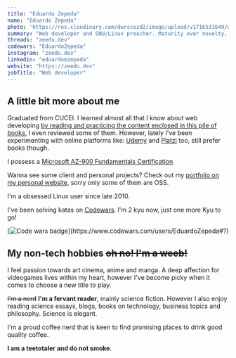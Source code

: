 ```yaml
---
title: "Eduardo Zepeda"
name: "Eduardo Zepeda"
photo: 'https://res.cloudinary.com/dwrscezd2/image/upload/v1716531649/web-dev-profile-picture_ypb9hn.jpg'
summary: "Web developer and GNU/Linux preacher. Maturity over novelty, better done than perfect. I used to believe in the goodness of cryptocurrencies outside of monetary speculation."
threads: "zeedu.dev"
codewars: "EduardoZepeda"
instagram: "zeedu.dev"
linkedin: "eduardomzepeda"
website: "https://zeedu.dev"
jobTitle: "Web developer"
---
```


## A little bit more about me

Graduated from CUCEI. I learned almost all that I know about web developing [by reading and practicing the content enclosed in this pile of books](/en/pages/books-i-read-and-reviews/), I even reviewed some of them. However, lately I've been experimenting with online platforms like: [Udemy](https://www.udemy.com/#?) and [Platzi](https://platzi.com/#?) too, still prefer books though.

I possess a [Microsoft AZ-900 Fundamentals Certification](https://www.credly.com/badges/17608a52-2cb7-4268-a907-613459559911/public_url#?)

Wanna see some client and personal projects? Check out my [portfolio on my personal website](https://zeedu.dev), sorry only some of them are OSS.

I'm a obsessed Linux user since late 2010.

I've been solving katas on [Codewars](/en/i-test-chatgpt-with-codewars-coding-challenges/). I'm 2 kyu now, just one more Kyu to go!

[![Code wars badge](https://www.codewars.com/users/EduardoZepeda/badges/small#?)](https://www.codewars.com/users/EduardoZepeda#?)

## My non-tech hobbies ~~oh no! I'm a weeb!~~

I feel passion towards art cinema, anime and manga. A deep affection for videogames lives within my heart, however I've become picky when it comes to choose a new title to play. 

~~I'm a nerd~~ **I'm a fervant reader**, mainly science fiction. However I also enjoy reading science essays, blogs, books on technology, business topics and philosophy. Science is elegant.

I'm a proud coffee nerd that is keen to find promising places to drink good quality coffee.

**I am a teetotaler and do not smoke**.
